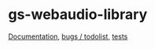 # gs-webaudio-library

[Documentation](https://github.com/GridSound/gs-webaudio-library/wiki),
[bugs / todolist](https://trello.com/b/iUWkHclc),
[tests](https://gridsound.github.io/gs-webaudio-library/tests/)
